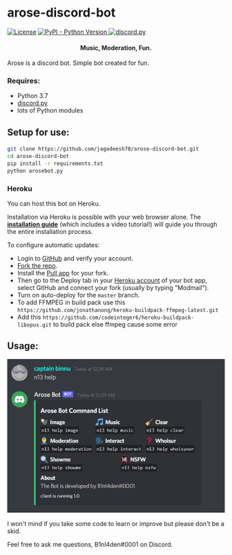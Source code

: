 # arose-discord-bot

[![License](https://img.shields.io/badge/license-MIT-green)](LICENSE)
</a>
<a href="https://www.python.org/downloads/">
<img alt="PyPI - Python Version" src="https://img.shields.io/pypi/pyversions/Red-Discordbot">
</a>
<a href="https://github.com/Rapptz/discord.py/">
<img src="https://img.shields.io/badge/discord-py-blue.svg" alt="discord.py">
</a>

<h4 align ="center">Music, Moderation, Fun.</h4>

Arose is a discord bot. Simple bot created for fun.

### Requires:

- Python 3.7
- [discord.py](https://github.com/rapptz/discord.py)
- lots of Python modules

## Setup for use:

```bash
git clone https://github.com/jagadeesh70/arose-discord-bot.git
cd arose-discord-bot
pip install -r requirements.txt
python arosebot.py
```

### Heroku

You can host this bot on Heroku.

Installation via Heroku is possible with your web browser alone.
The [**installation guide**](https://github.com/kyb3r/modmail/wiki/Installation) (which includes a video tutorial!) will guide you through the entire installation process.

To configure automatic updates:

- Login to [GitHub](https://github.com/) and verify your account.
- [Fork the repo](https://github.com/kyb3r/modmail/fork).
- Install the [Pull app](https://github.com/apps/pull) for your fork.
- Then go to the Deploy tab in your [Heroku account](https://dashboard.heroku.com/apps) of your bot app, select GitHub and connect your fork (usually by typing "Modmail").
- Turn on auto-deploy for the `master` branch.
- To add FFMPEG in build pack use this `https://github.com/jonathanong/heroku-buildpack-ffmpeg-latest.git`
- Add this `https://github.com/codeinteger6/heroku-buildpack-libopus.git` to build pack else ffmpeg cause some error

## Usage:

![alt text](https://github.com/jagadeesh70/arose-discord-bot/blob/master/Images/setup-usage.png)

I won't mind if you take some code to learn or improve but please don't be a skid.

Feel free to ask me questions, B1nl4den#0001 on Discord.
